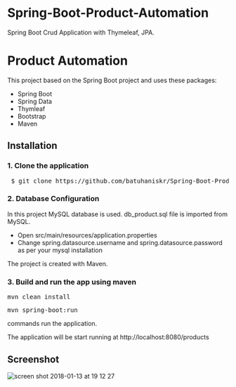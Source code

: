 # Spring-Boot-Product-Automation

 Spring Boot Crud Application with Thymeleaf, JPA. 
 
# Product Automation

This project based on the Spring Boot project and uses these packages:

<ul>
<li>Spring Boot</li>
<li>Spring Data</li>
<li>Thymleaf</li>
<li>Bootstrap</li>
<li>Maven</li>
</ul>

## Installation

### 1. Clone the application

<pre> $ git clone https://github.com/batuhaniskr/Spring-Boot-Product-Automation.git </pre>

### 2. Database Configuration

In this project MySQL database is used. db_product.sql file is imported from MySQL.
<ul>
<li> Open src/main/resources/application.properties </li>
<li> Change spring.datasource.username and spring.datasource.password as per your mysql installation</li>
</ul>
The project is created with Maven.

### 3. Build and run the app using maven

<pre>mvn clean install</pre>

<pre>mvn spring-boot:run</pre>

commands run the application.

The application will be start running at http://localhost:8080/products

## Screenshot

![screen shot 2018-01-13 at 19 12 27](https://user-images.githubusercontent.com/17202632/34907839-e475caf4-f895-11e7-89ec-ea32f8560273.png)

